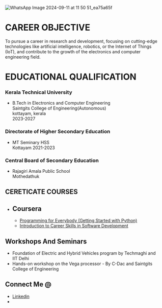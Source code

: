 ![WhatsApp Image 2024-09-11 at 11 50 51_ea75a65f](https://github.com/user-attachments/assets/4302006c-8f3e-4a18-88a5-ca62b905deb7)
# CAREER OBJECTIVE
 To pursue a career in research and development, focusing on cutting-edge technologies
like artificial intelligence, robotics, or the Internet of Things (IoT), and contribute to the
growth of the electronics and computer engineering field.

# EDUCATIONAL QUALIFICATION
### Kerala Technical University  
   * B.Tech in Electronics and Computer Engineering  
    Saintgits College of Engineering(Autonomous)  
    kottayam, kerala   
    2023-2027

  
### Directorate of Higher Secondary Education
   * MT Seminary HSS  
      Kottayam
      2021-2023

### Central Board of Secondary Education  
  *   Rajagiri Amala Public School   
     Mothedathuk  

## CERETICATE COURSES
* ## Coursera
   * [Programming for Everybody (Getting Started with Python)](https://coursera.org/share/b76a8cd6772b770f623b990a8e814e79)
   * [Introduction to Career Skills in Software Development](https://lnkd.in/g_2JKnFV)

     
## Workshops And Seminars
*  Foundation of Electric and Hybrid Vehicles program by Techmaghi and IIT Delhi
*  Hands-on workshop on the Vega processor - By C-Dac and Saintgits College of Engineering
 ## Connect Me @
*  [Linkedin](www.linkedin.com/in/abhishek-p-j-488200280)
*  
 
